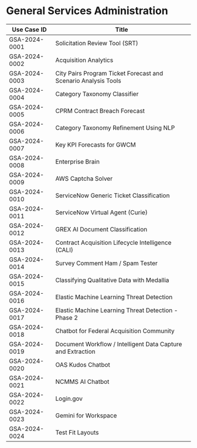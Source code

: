 # General Services Administration
| Use Case ID | Title |
| ----------- | ----- |
| GSA-2024-0001 | Solicitation Review Tool (SRT) |
| GSA-2024-0002 | Acquisition Analytics |
| GSA-2024-0003 | City Pairs Program Ticket Forecast and Scenario Analysis Tools |
| GSA-2024-0004 | Category Taxonomy Classifier |
| GSA-2024-0005 | CPRM Contract Breach Forecast |
| GSA-2024-0006 | Category Taxonomy Refinement Using NLP |
| GSA-2024-0007 | Key KPI Forecasts for GWCM |
| GSA-2024-0008 | Enterprise Brain |
| GSA-2024-0009 | AWS Captcha Solver |
| GSA-2024-0010 | ServiceNow Generic Ticket Classification |
| GSA-2024-0011 | ServiceNow Virtual Agent (Curie) |
| GSA-2024-0012 | GREX AI Document Classification |
| GSA-2024-0013 | Contract Acquisition Lifecycle Intelligence (CALI) |
| GSA-2024-0014 | Survey Comment Ham / Spam Tester |
| GSA-2024-0015 | Classifying Qualitative Data with Medallia |
| GSA-2024-0016 | Elastic Machine Learning Threat Detection |
| GSA-2024-0017 | Elastic Machine Learning Threat Detection - Phase 2 |
| GSA-2024-0018 | Chatbot for Federal Acquisition Community |
| GSA-2024-0019 | Document Workflow / Intelligent Data Capture and Extraction |
| GSA-2024-0020 | OAS Kudos Chatbot |
| GSA-2024-0021 | NCMMS AI Chatbot |
| GSA-2024-0022 | Login.gov |
| GSA-2024-0023 | Gemini for Workspace |
| GSA-2024-0024 | Test Fit Layouts |